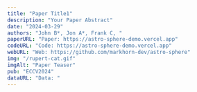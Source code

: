 ```yaml
---
title: "Paper Title1"
description: "Your Paper Abstract"
date: "2024-03-29"
authors: "John B*, Jon A*, Frank C, "
paperURL: "Paper: https://astro-sphere-demo.vercel.app"
codeURL: "Code: https://astro-sphere-demo.vercel.app"
webURL: "Web: https://github.com/markhorn-dev/astro-sphere"
img: "/rupert-cat.gif"
imgAlt: "Paper Teaser"
pub: "ECCV2024"
dataURL: "Data: "
---
```


